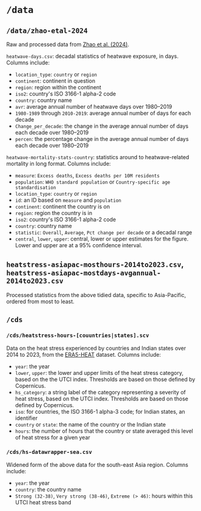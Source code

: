 # `/data`

## `/data/zhao-etal-2024`

Raw and processed data from [Zhao et al. (2024)](https://doi.org/10.1371/journal.pmed.1004364).

`heatwave-days.csv`: decadal statistics of heatwave exposure, in days. Columns include:

- `location_type`: `country` or `region`
- `continent`: continent in question
- `region`: region within the continent
- `iso2`: country's ISO 3166-1 alpha-2 code
- `country`: country name
- `avr`: average annual number of heatwave days over 1980–2019
- `1980-1989` through `2010-2019`: average annual number of days for each decade
- `Change_per_decade`: the change in the average annual number of days each decade over 1980–2019
- `percen`: the percentage change in the average annual number of days each decade over 1980–2019

`heatwave-mortality-stats-country`: statistics around to heatwave-related mortality in long format. Columns include:

- `measure`: `Excess deaths`, `Excess deaths per 10M residents`
- `population`: `WHO standard population` or `Country-specific age standardisation`
- `location_type`: `country` or `region`
- `id`: an ID based on `measure` and `population`
- `continent`: continent the country is on
- `region`: region the country is in
- `iso2`: country's ISO 3166-1 alpha-2 code
- `country`: country name
- `statistic`: `Overall`, `Average`, `Pct change per decade` or a decadal range
- `central`, `lower`, `upper`: central, lower or upper estimates for the figure. Lower and upper are at a 95% confidence interval.

## `heatstress-asiapac-mosthours-2014to2023.csv`, `heatstress-asiapac-mostdays-avgannual-2014to2023.csv`

Processed statistics from the above tidied data, specific to Asia-Pacific, ordered from most to least.

## `/cds`

### `/cds/heatstress-hours-[couuntries|states].scv`

Data on the heat stress experienced by countries and Indian states over 2014 to 2023, from the [ERA5-HEAT](https://cds.climate.copernicus.eu/cdsapp#!/dataset/derived-utci-historical) dataset. Columns include:

- `year`: the year
- `lower`, `upper`: the lower and upper limits of the heat stress category, based on the the UTCI index. Thresholds are based on those defined by Copernicus.
- `hs_category`: a string label of the category representing a severity of heat stress, based on the UTCI index. Thresholds are based on those defined by Copernicus.
- `iso`: for countries, the ISO 3166-1 alpha-3 code; for Indian states, an identifier
- `country` or `state`: the name of the country or the Indian state
- `hours`: the number of hours that the country or state averaged this level of heat stress for a given year

### `/cds/hs-datawrapper-sea.csv`

Widened form of the above data for the south-east Asia region. Columns include:

- `year`: the year
- `country`: the country name
- `Strong (32-38)`, `Very strong (38-46)`, `Extreme (> 46)`: hours within this UTCI heat stress band
